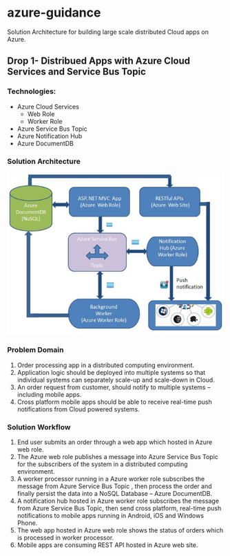 # azure-guidance
Solution Architecture for building large scale distributed Cloud apps on Azure.

## Drop 1- Distribued Apps with Azure Cloud Services and Service Bus Topic

### Technologies:

* Azure Cloud Services
  * Web Role
  * Worker Role
* Azure Service Bus Topic
* Azure Notification Hub
* Azure DocumentDB

### Solution Architecture 

![alt tag](https://github.com/AccelNA/azure-guidance/blob/master/contents/azure-arch.JPG)

### Problem Domain
1. Order processing app in a distributed computing environment.
2. Application logic should be deployed into multiple systems so that individual systems can separately scale-up and scale-down in Cloud.
3. An order request from customer, should notify to multiple systems – including mobile apps.
4. Cross platform mobile apps should be able to receive real-time push notifications from Cloud powered systems. 

### Solution Workflow

1. End user submits an order through a web app which hosted in Azure web role.
2. The Azure web role publishes a message into Azure Service Bus Topic for the subscribers of the system in a distributed computing environment.
3. A worker processor  running in a Azure worker role subscribes the message from Azure Service Bus Topic , then process the order and finally persist the data into a NoSQL Database – Azure DocumentDB.
4. A notification hub hosted in Azure worker role subscribes the message from Azure Service Bus Topic, then send cross platform, real-time push notifications to mobile apps running in Android, iOS and Windows Phone.
5. The web app hosted in Azure web role shows the status of orders which is processed in worker processor.
6. Mobile apps are consuming REST API hosted in Azure web site.

